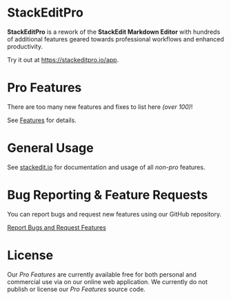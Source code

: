 # StackEditPro

**StackEditPro** is a rework of the **StackEdit Markdown Editor** with hundreds of additional features geared towards professional workflows and enhanced productivity.

Try it out at https://stackeditpro.io/app.

# Pro Features
There are too many new features and fixes  to list here *(over 100)*! 

See [Features](Features.md) for details.

# General Usage
 See <a href='https://stackedit.io' target='_blank'>stackedit.io</a> for documentation and usage of all *non-pro* features.

# Bug Reporting & Feature Requests
You can report bugs and request new features using our GitHub repository.

[Report Bugs and Request Features](https://github.com/Flamenco/stackeditpro/issues)

# License
Our *Pro Features* are currently available free for both personal and commercial use via on our online web application.  We currently do not publish or license our *Pro Features* source code.
<!--stackedit_data:
eyJoaXN0b3J5IjpbNDUwOTk3NDgzLC00ODE5Nzk0NywtMTcxNj
I5MzQzNSwxMzg4OTc2MzI1LDE0MjUyOTY1NDcsLTE5ODY2NTg1
MDgsLTExNjkzOTgzNDgsMTcwODMzODMwMywtOTMzOTA1ODkwLD
IxMzk1MDI4MTQsODIwMjE3MzkxLDEzOTQ1NTkzNDMsLTE2NzA0
MTk2MjEsLTgyOTg3NjE2MSwxMTEwMzY2Mjk3LDk3ODI4NjM0OC
wtMTY5MDI5MjYxNCwtMTIxMTUwMjAxNCwxMDU1MzExNTQwLDEy
MjkyMTY5NzFdfQ==
-->